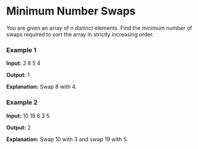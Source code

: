# Minimum Number Swaps

You are given an array of n distinct elements. Find the minimum number of swaps required to sort the array in strictly increasing order.

### Example 1

**Input:** 2 8 5 4

**Output:**
1

**Explanation:** Swap 8 with 4.

### Example 2

**Input:** 10 19 6 3 5

**Output:**
2

**Explanation:** Swap 10 with 3 and swap 19 with 5.
